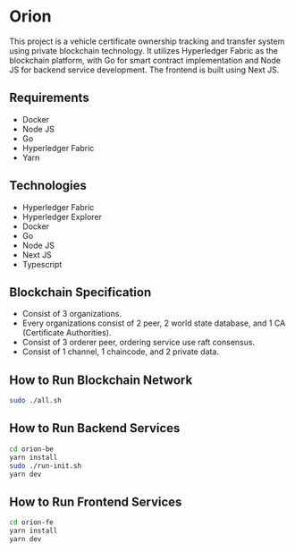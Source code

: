 # Orion

This project is a vehicle certificate ownership tracking and transfer system using private blockchain technology. It utilizes Hyperledger Fabric as the blockchain platform, with Go for smart contract implementation and Node JS for backend service development. The frontend is built using Next JS.

## Requirements

- Docker
- Node JS
- Go
- Hyperledger Fabric
- Yarn

## Technologies

- Hyperledger Fabric
- Hyperledger Explorer
- Docker
- Go
- Node JS
- Next JS
- Typescript

## Blockchain Specification

- Consist of 3 organizations.
- Every organizations consist of 2 peer, 2 world state database, and 1 CA (Certificate Authorities).
- Consist of 3 orderer peer, ordering service use raft consensus.
- Consist of 1 channel, 1 chaincode, and 2 private data.

## How to Run Blockchain Network

```sh
sudo ./all.sh
```

## How to Run Backend Services

```sh
cd orion-be
yarn install
sudo ./run-init.sh
yarn dev
```

## How to Run Frontend Services

```sh
cd orion-fe
yarn install
yarn dev
```

